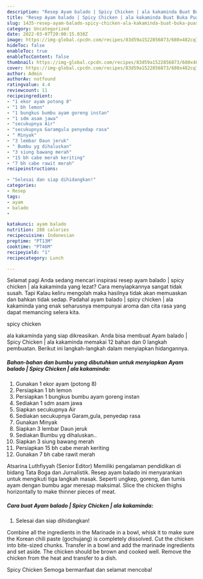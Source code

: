 ```yaml
---
description: "Resep Ayam balado | Spicy Chicken | ala kakaminda Buat Buka Puasa"
title: "Resep Ayam balado | Spicy Chicken | ala kakaminda Buat Buka Puasa"
slug: 1435-resep-ayam-balado-spicy-chicken-ala-kakaminda-buat-buka-puasa
category: Uncategorized
date: 2022-03-07T20:00:15.038Z
image: https://img-global.cpcdn.com/recipes/83d59a1522856873/680x482cq70/ayam-balado-spicy-chicken-ala-kakaminda-foto-resep-utama.jpg
hideToc: false
enableToc: true
enableTocContent: false
thumbnail: https://img-global.cpcdn.com/recipes/83d59a1522856873/680x482cq70/ayam-balado-spicy-chicken-ala-kakaminda-foto-resep-utama.jpg
cover: https://img-global.cpcdn.com/recipes/83d59a1522856873/680x482cq70/ayam-balado-spicy-chicken-ala-kakaminda-foto-resep-utama.jpg
author: Admin
authorAv: notfound
ratingvalue: 4.4
reviewcount: 11
recipeingredient:
- "1 ekor ayam potong 8"
- "1 bh lemon"
- "1 bungkus bumbu ayam goreng instan"
- "1 sdm asam jawa"
- "secukupnya Air"
- "secukupnya Garamgula penyedap rasa"
- " Minyak"
- "3 lembar Daun jeruk"
- " Bumbu yg dihaluskan"
- "3 siung bawang merah"
- "15 bh cabe merah keriting"
- "7 bh cabe rawit merah"
recipeinstructions:

- "Selesai dan siap dihidangkan!"
categories:
- Resep
tags:
- ayam
- balado
- 

katakunci: ayam balado  
nutrition: 288 calories
recipecuisine: Indonesian
preptime: "PT13M"
cooktime: "PT46M"
recipeyield: "1"
recipecategory: Lunch

---
```



Selamat pagi Anda sedang mencari inspirasi resep ayam balado | spicy chicken | ala kakaminda yang lezat? Cara menyiapkannya sangat tidak susah. Tapi Kalau keliru mengolah maka hasilnya tidak akan memuaskan dan bahkan tidak sedap. Padahal ayam balado | spicy chicken | ala kakaminda yang enak seharusnya mempunyai aroma dan cita rasa yang dapat memancing selera kita.

 spicy chicken 

 ala kakaminda yang siap dikreasikan. Anda bisa membuat Ayam balado | Spicy Chicken | ala kakaminda memakai 12 bahan dan 0 langkah pembuatan. Berikut ini langkah-langkah dalam menyiapkan hidangannya.

<!--inarticleads1-->

##### Bahan-bahan dan bumbu yang dibutuhkan untuk menyiapkan Ayam balado | Spicy Chicken | ala kakaminda:

1. Gunakan 1 ekor ayam (potong 8)
1. Persiapkan 1 bh lemon
1. Persiapkan 1 bungkus bumbu ayam goreng instan
1. Sediakan 1 sdm asam jawa
1. Siapkan secukupnya Air
1. Sediakan secukupnya Garam,gula, penyedap rasa
1. Gunakan  Minyak
1. Siapkan 3 lembar Daun jeruk
1. Sediakan  Bumbu yg dihaluskan..
1. Siapkan 3 siung bawang merah
1. Persiapkan 15 bh cabe merah keriting
1. Gunakan 7 bh cabe rawit merah


Atsarina Luthfiyyah (Senior Editor) Memiliki pengalaman pendidikan di bidang Tata Boga dan Jurnalistik. Resep ayam balado ini menyarankan untuk mengikuti tiga langkah masak. Seperti ungkep, goreng, dan tumis ayam dengan bumbu agar meresap maksimal. Slice the chicken thighs horizontally to make thinner pieces of meat. 

<!--inarticleads2-->

##### Cara buat Ayam balado | Spicy Chicken | ala kakaminda:


1. Selesai dan siap dihidangkan!

Combine all the ingredients in the Marinade in a bowl, whisk it to make sure the Korean chili paste (gochujang) is completely dissolved. Cut the chicken into bite-sized chunks. Transfer in a bowl and add the marinade ingredients and set aside. The chicken should be brown and cooked well. Remove the chicken from the heat and transfer to a dish. 

 Spicy Chicken  Semoga bermanfaat dan selamat mencoba!
